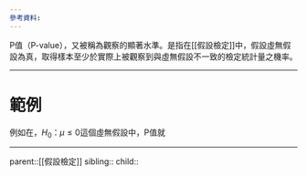 ```yaml
---
參考資料:
---
```

P值（P-value），又被稱為觀察的顯著水準。是指在[[假設檢定]]中，假設虛無假設為真，取得樣本至少於實際上被觀察到與虛無假設不一致的檢定統計量之機率。
- - -
# 範例
例如在，$H_0：\mu\leq 0$這個虛無假設中，P值就
- - -
parent::[[假設檢定]]
sibling::
child::
